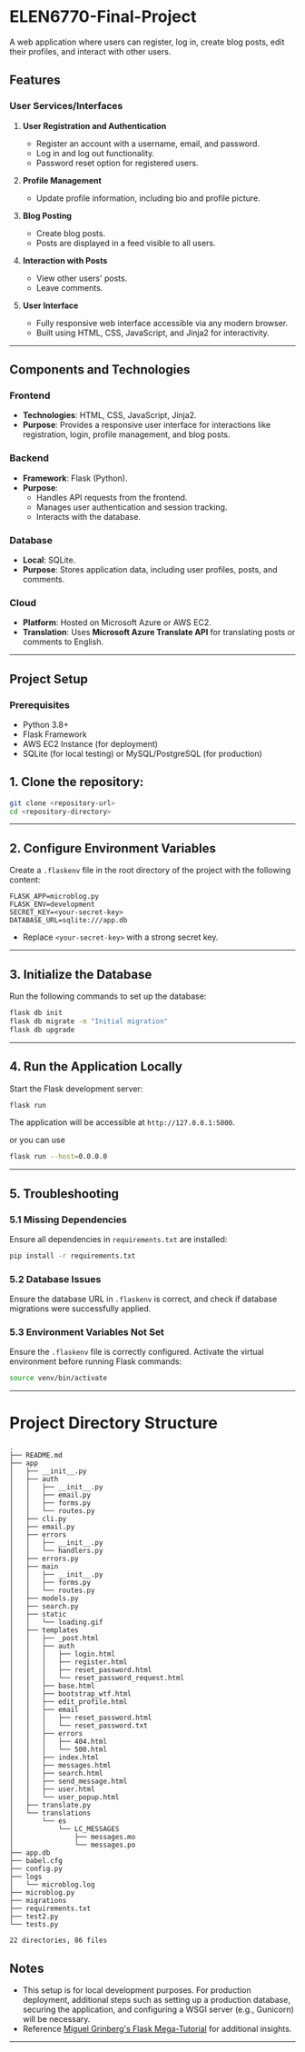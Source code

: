 # ELEN6770-Final-Project

A web application where users can register, log in, create blog posts, edit their profiles, and interact with other users. 

## Features

### User Services/Interfaces
1. **User Registration and Authentication**
   - Register an account with a username, email, and password.
   - Log in and log out functionality.
   - Password reset option for registered users.

2. **Profile Management**
   - Update profile information, including bio and profile picture.

3. **Blog Posting**
   - Create blog posts.
   - Posts are displayed in a feed visible to all users.

4. **Interaction with Posts**
   - View other users' posts.
   - Leave comments.

5. **User Interface**
   - Fully responsive web interface accessible via any modern browser.
   - Built using HTML, CSS, JavaScript, and Jinja2 for interactivity.

---

## **Components and Technologies**

### **Frontend**
- **Technologies**: HTML, CSS, JavaScript, Jinja2.
- **Purpose**: Provides a responsive user interface for interactions like registration, login, profile management, and blog posts.

###  **Backend**
- **Framework**: Flask (Python).
- **Purpose**:
  - Handles API requests from the frontend.
  - Manages user authentication and session tracking.
  - Interacts with the database.

###  **Database**
- **Local**: SQLite.
- **Purpose**: Stores application data, including user profiles, posts, and comments.

###  **Cloud**
- **Platform**: Hosted on Microsoft Azure or AWS EC2.
- **Translation**: Uses **Microsoft Azure Translate API** for translating posts or comments to English.

---


## Project Setup

### Prerequisites
- Python 3.8+
- Flask Framework
- AWS EC2 Instance (for deployment)
- SQLite (for local testing) or MySQL/PostgreSQL (for production)

## 1. Clone the repository:

   ```bash
   git clone <repository-url>
   cd <repository-directory>
   ```
---

## 2. Configure Environment Variables

Create a `.flaskenv` file in the root directory of the project with the following content:

```plaintext
FLASK_APP=microblog.py
FLASK_ENV=development
SECRET_KEY=<your-secret-key>
DATABASE_URL=sqlite:///app.db
```

- Replace `<your-secret-key>` with a strong secret key.

---

## 3. Initialize the Database

Run the following commands to set up the database:

```bash
flask db init
flask db migrate -m "Initial migration"
flask db upgrade
```

---

## 4. Run the Application Locally

Start the Flask development server:

```bash
flask run
```

The application will be accessible at `http://127.0.0.1:5000`.

or you can use
```bash
flask run --host=0.0.0.0
```

---

## 5. Troubleshooting

### 5.1 Missing Dependencies
Ensure all dependencies in `requirements.txt` are installed:
```bash
pip install -r requirements.txt
```

### 5.2 Database Issues
Ensure the database URL in `.flaskenv` is correct, and check if database migrations were successfully applied.

### 5.3 Environment Variables Not Set
Ensure the `.flaskenv` file is correctly configured. Activate the virtual environment before running Flask commands:
```bash
source venv/bin/activate
```

---

# Project Directory Structure

```plaintext
.
├── README.md
├── app
│   ├── __init__.py
│   ├── auth
│   │   ├── __init__.py
│   │   ├── email.py
│   │   ├── forms.py
│   │   └── routes.py
│   ├── cli.py
│   ├── email.py
│   ├── errors
│   │   ├── __init__.py
│   │   └── handlers.py
│   ├── errors.py
│   ├── main
│   │   ├── __init__.py
│   │   ├── forms.py
│   │   └── routes.py
│   ├── models.py
│   ├── search.py
│   ├── static
│   │   └── loading.gif
│   ├── templates
│   │   ├── _post.html
│   │   ├── auth
│   │   │   ├── login.html
│   │   │   ├── register.html
│   │   │   ├── reset_password.html
│   │   │   └── reset_password_request.html
│   │   ├── base.html
│   │   ├── bootstrap_wtf.html
│   │   ├── edit_profile.html
│   │   ├── email
│   │   │   ├── reset_password.html
│   │   │   └── reset_password.txt
│   │   ├── errors
│   │   │   ├── 404.html
│   │   │   └── 500.html
│   │   ├── index.html
│   │   ├── messages.html
│   │   ├── search.html
│   │   ├── send_message.html
│   │   ├── user.html
│   │   └── user_popup.html
│   ├── translate.py
│   └── translations
│       └── es
│           └── LC_MESSAGES
│               ├── messages.mo
│               └── messages.po
├── app.db
├── babel.cfg
├── config.py
├── logs
│   └── microblog.log
├── microblog.py
├── migrations
├── requirements.txt
├── test2.py
└── tests.py

22 directories, 86 files
```


## Notes

- This setup is for local development purposes. For production deployment, additional steps such as setting up a production database, securing the application, and configuring a WSGI server (e.g., Gunicorn) will be necessary.
- Reference [Miguel Grinberg's Flask Mega-Tutorial](https://blog.miguelgrinberg.com/post/the-flask-mega-tutorial-part-i-hello-world) for additional insights.

---

